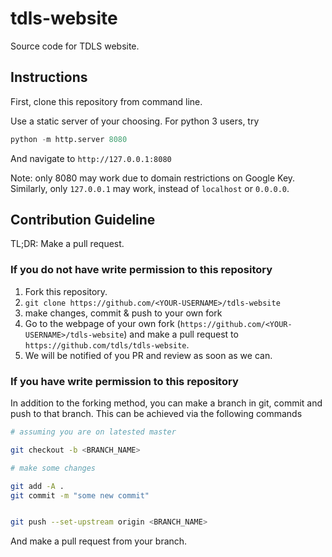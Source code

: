 # tdls-website
Source code for TDLS website.

## Instructions

First, clone this repository from command line. 

Use a static server of your choosing. For python 3 users, try

```python
python -m http.server 8080
```

And navigate to `http://127.0.0.1:8080`

Note: only 8080 may work due to domain restrictions on Google Key. Similarly, only `127.0.0.1` may work, instead of `localhost` or `0.0.0.0`.

## Contribution Guideline

TL;DR: Make a pull request. 

### If you do not have write permission to this repository


1. Fork this repository.
2. `git clone https://github.com/<YOUR-USERNAME>/tdls-website`
3. make changes, commit & push to your own fork
4. Go to the webpage of your own fork (`https://github.com/<YOUR-USERNAME>/tdls-website`) and make a pull request to `https://github.com/tdls/tdls-website`.
5. We will be notified of you PR and review as soon as we can.

### If you have write permission to this repository

In addition to the forking method, you can make a branch in git, commit and push to that branch. This can be achieved via the following commands

```bash
# assuming you are on latested master

git checkout -b <BRANCH_NAME>

# make some changes

git add -A .
git commit -m "some new commit"


git push --set-upstream origin <BRANCH_NAME>

```

And make a pull request from your branch.


